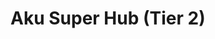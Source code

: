 <!--
COPILOT_PROMPT:
Create the Aku Super Hub doc. Describe Tier 2 national control plane, service discovery, local persistence (Redis/DB),
interactions with Edge Hubs, anonymized telemetry flow to IG-Hub, rack deployment details.
-->
# Aku Super Hub (Tier 2)

<!-- Copilot: expand here -->

